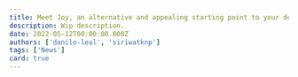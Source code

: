 ```yaml
---
title: Meet Joy, an alternative and appealing starting point to your design system.
description: Wip description.
date: 2022-05-12T00:00:00.000Z
authors: ['danilo-leal', 'siriwatknp']
tags: ['News']
card: true
---
```

